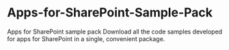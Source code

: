 # Apps-for-SharePoint-Sample-Pack
Apps for SharePoint sample pack Download all the code samples developed for apps for SharePoint in a single, convenient package.
